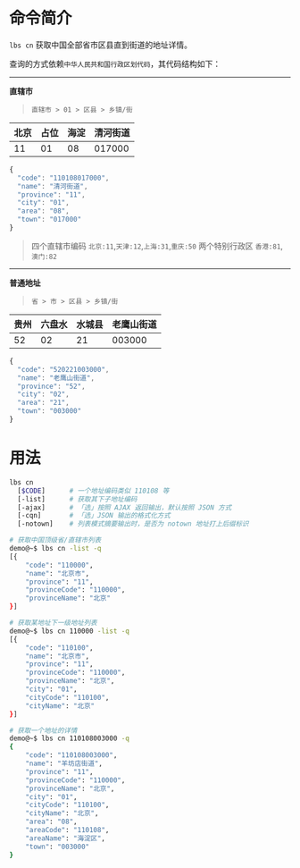 命令简介
======= 

`lbs cn` 获取中国全部省市区县直到街道的地址详情。

查询的方式依赖`中华人民共和国行政区划代码`，其代码结构如下：

------------------------------------------------------
**直辖市**

> `直辖市 > 01 > 区县 > 乡镇/街`

北京 | 占位 | 海淀 |  清河街道
-----|-----|------|-------------
11   | 01  | 08   | 017000

```js
{
  "code": "110108017000",
  "name": "清河街道",
  "province": "11",
  "city": "01",
  "area": "08",
  "town": "017000"
}
```

> 四个直辖市编码 `北京:11`,`天津:12`,`上海:31`,`重庆:50` 
> 两个特别行政区 `香港:81`, `澳门:82`

------------------------------------------------------
**普通地址**

> `省 > 市 > 区县 > 乡镇/街`

贵州 | 六盘水 |水城县 | 老鹰山街道
-----|-------|------|-------------
52   | 02    | 21   | 003000

```js
{
  "code": "520221003000",
  "name": "老鹰山街道",
  "province": "52",
  "city": "02",
  "area": "21",
  "town": "003000"
}
```
    
用法
=======

```bash
lbs cn
  [$CODE]      # 一个地址编码类似 110108 等
  [-list]      # 获取其下子地址编码
  [-ajax]      # 「选」按照 AJAX 返回输出，默认按照 JSON 方式
  [-cqn]       # 「选」JSON 输出的格式化方式
  [-notown]    # 列表模式摘要输出时，是否为 notown 地址打上后缀标识
```

```bash
# 获取中国顶级省/直辖市列表
demo@~$ lbs cn -list -q
[{
    "code": "110000",
    "name": "北京市",
    "province": "11",
    "provinceCode": "110000",
    "provinceName": "北京"
}]

# 获取某地址下一级地址列表
demo@~$ lbs cn 110000 -list -q
[{
    "code": "110100",
    "name": "北京市",
    "province": "11",
    "provinceCode": "110000",
    "provinceName": "北京",
    "city": "01",
    "cityCode": "110100",
    "cityName": "北京"
}]

# 获取一个地址的详情
demo@~$ lbs cn 110108003000 -q
{
    "code": "110108003000",
    "name": "羊坊店街道",
    "province": "11",
    "provinceCode": "110000",
    "provinceName": "北京",
    "city": "01",
    "cityCode": "110100",
    "cityName": "北京",
    "area": "08",
    "areaCode": "110108",
    "areaName": "海淀区",
    "town": "003000"
}
```


